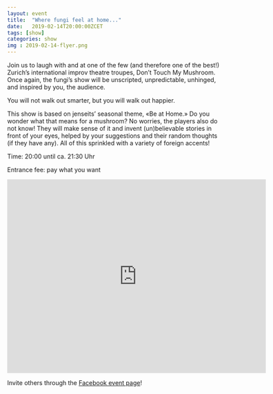 ```yaml
---
layout: event
title:  "Where fungi feel at home..."
date:   2019-02-14T20:00:00ZCET
tags: [show]
categories: show
img : 2019-02-14-flyer.png
---
```

Join us to laugh with and at one of the few (and therefore one of the best!) Zurich’s international improv theatre troupes, Don’t Touch My Mushroom. Once again, the fungi’s show will be unscripted, unpredictable, unhinged, and inspired by you, the audience.

You will not walk out smarter, but you will walk out happier.
<!--more-->
This show is based on jenseits’ seasonal theme, «Be at Home.» Do you wonder what that means for a mushroom? No worries, the players also do not know! They will make sense of it and invent (un)believable stories in front of your eyes, helped by your suggestions and their random thoughts (if they have any). All of this sprinkled with a variety of foreign accents!

Time: 20:00 until ca. 21:30 Uhr

Entrance fee: pay what you want

<iframe src="https://www.google.com/maps/embed?pb=!1m18!1m12!1m3!1d2701.3164958683724!2d8.52006681583793!3d47.38625731116593!2m3!1f0!2f0!3f0!3m2!1i1024!2i768!4f13.1!3m3!1m2!1s0x47900a15619f4fa9%3A0x124e7e779b279679!2sjenseits+im+Viadukt!5e0!3m2!1sen!2sch!4v1529147583692" width="600" height="450" frameborder="0" style="border:0" allowfullscreen></iframe>

Invite others through the [Facebook event page](https://www.facebook.com/events/328722987949215/)!
